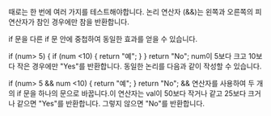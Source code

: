 때로는 한 번에 여러 가지를 테스트해야합니다. 논리 연산자 (&&)는 왼쪽과 오른쪽의 피연산자가 참인 경우에만 참을 반환합니다.

if 문을 다른 if 문 안에 중첩하여 동일한 효과를 얻을 수 있습니다.

if (num> 5) {
  if (num <10) {
    return "예";
  }
}
return "No";
num이 5보다 크고 10보다 작은 경우에만 "Yes"를 반환합니다. 동일한 논리를 다음과 같이 작성할 수 있습니다.

if (num> 5 && num <10) {
  return "예";
}
return "No";
&& 연산자를 사용하여 두 개의 if 문을 하나의 문으로 바꿉니다.이 연산자는 val이 50보다 작거나 같고 25보다 크거나 같으면 "Yes"를 반환합니다. 그렇지 않으면 "No"를 반환합니다.